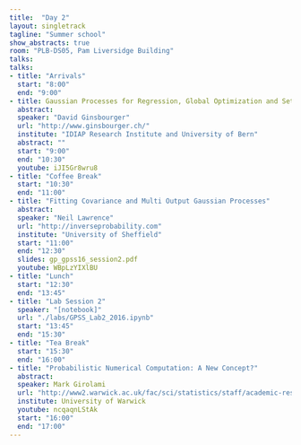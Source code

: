 ```yaml
---
title:  "Day 2"
layout: singletrack
tagline: "Summer school"
show_abstracts: true
room: "PLB-DS05, Pam Liversidge Building"
talks:
talks:
- title: "Arrivals"
  start: "8:00"
  end: "9:00"
- title: Gaussian Processes for Regression, Global Optimization and Set Estimation
  abstract:
  speaker: "David Ginsbourger"
  url: "http://www.ginsbourger.ch/"
  institute: "IDIAP Research Institute and University of Bern"
  abstract: ""
  start: "9:00"
  end: "10:30"
  youtube: iJI5Gr8wru8
- title: "Coffee Break"
  start: "10:30"
  end: "11:00"
- title: "Fitting Covariance and Multi Output Gaussian Processes"
  abstract:
  speaker: "Neil Lawrence"
  url: "http://inverseprobability.com"
  institute: "University of Sheffield"
  start: "11:00"
  end: "12:30"
  slides: gp_gpss16_session2.pdf
  youtube: WBpLzYIXlBU
- title: "Lunch"
  start: "12:30"
  end: "13:45"
- title: "Lab Session 2"
  speaker: "[notebook]"
  url: "./labs/GPSS_Lab2_2016.ipynb"
  start: "13:45"
  end: "15:30"
- title: "Tea Break"
  start: "15:30"
  end: "16:00"
- title: "Probabilistic Numerical Computation: A New Concept?"
  abstract:
  speaker: Mark Girolami
  url: "http://www2.warwick.ac.uk/fac/sci/statistics/staff/academic-research/girolami/"
  institute: University of Warwick
  youtube: ncqaqnLStAk
  start: "16:00"
  end: "17:00"
---
```

